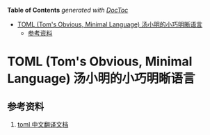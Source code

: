 <!-- START doctoc generated TOC please keep comment here to allow auto update -->
<!-- DON'T EDIT THIS SECTION, INSTEAD RE-RUN doctoc TO UPDATE -->
**Table of Contents**  *generated with [DocToc](https://github.com/thlorenz/doctoc)*

- [TOML (Tom's Obvious, Minimal Language) 汤小明的小巧明晰语言](#toml-toms-obvious-minimal-language-%E6%B1%A4%E5%B0%8F%E6%98%8E%E7%9A%84%E5%B0%8F%E5%B7%A7%E6%98%8E%E6%99%B0%E8%AF%AD%E8%A8%80)
  - [参考资料](#%E5%8F%82%E8%80%83%E8%B5%84%E6%96%99)

<!-- END doctoc generated TOC please keep comment here to allow auto update -->

# TOML (Tom's Obvious, Minimal Language) 汤小明的小巧明晰语言




## 参考资料
1. [toml 中文翻译文档](https://github.com/LongTengDao/TOML/blob/%E9%BE%99%E8%85%BE%E9%81%93-%E8%AF%91/toml-v1.0.0.md)